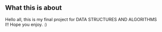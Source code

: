 ## What this is about

Hello all, this is my final project for DATA STRUCTURES AND ALGORITHMS I!! Hope you enjoy. :)
